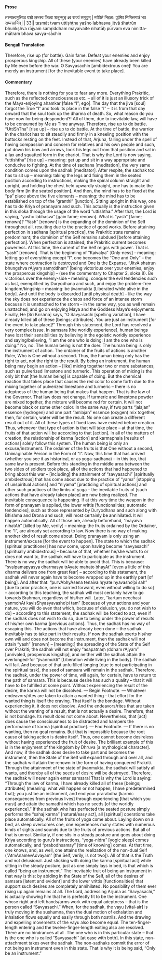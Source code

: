 #### Prose 

तस्मात्त्वमुत्तिष्ठ यशो लभस्व
जित्वा शत्रून्भुङ् क्ष्व राज्यं समृद्धम् |
मयैवैते निहता: पूर्वमेव
निमित्तमात्रं भव सव्यसाचिन् || 33||
tasmāt tvam uttiṣhṭha yaśho labhasva
jitvā śhatrūn bhuṅkṣhva rājyaṁ samṛiddham
mayaivaite nihatāḥ pūrvam eva
nimitta-mātraṁ bhava savya-sāchin

 #### Bengali Translation 

Therefore, rise up (for battle). Gain fame. Defeat your enemies and enjoy prosperous kingship. All of these (your enemies) have already been killed by Me even before the war. O Savyasachin [ambidextrous one]! You are merely an instrument [for the inevitable event to take place].

 #### Commentary 

Therefore, there is nothing for you to fear any more. Everything Prakritic, such as the reflected consciousness etc. – all of it is just an illusory trick of the Maya-enjoying ahamkar [false “I”; ego]. The day that the jiva [soul] forgot the True “I” and took its place in the false “I” – it is from that day onward that the soul took up the dharma of death. So, what reason do you have now for being despondent?! All of them, due to inevitable law, will have to be consumed by Me as Time anyway. Therefore, rise up to do battle. “UttiShTha” [rise up] – rise up to do battle. At the time of battle, the warrior in the chariot has to sit steadily and firmly in a kneeling position with the buttocks resting on the feet. Instead of that, Arjuna, falling under the spell of having compassion and concern for relatives and his own people and such, put down his bow and arrows, took his legs out from that position and sat in a lax and squatted form in the chariot. That is why the Lord is now saying, “uttishtha” [rise up] – meaning: get up and sit in a way appropriate and conducive to fighting. At the time of sadhana [meditation], the very same condition comes upon the sadhak [meditator]. After respite, the sadhak too has to sit up – meaning: taking the legs and fixing them in the seated position according to instructions, making the spinal column straight and upright, and holding the chest held upwardly straight, one has to make the body firm [in the seated position]. And then, the mind has to be fixed at the “pa” place above the five elements – meaning: the mind has to be established on top of the “granthi” [junction]. Sitting upright in this way, one has to do Kriya of pranayam and such. This actually is the instruction given in this sloka through the usage of the word “uttishtha.” After that, the Lord is saying, “yasho labhasva” [gain fame; renown]. What is “yash” [fame; renown]? “Yash” [renown] is the expanding of the dominion of the Self throughout all, resulting due to the practice of good works. Before attaining perfection in sadhana [spiritual practice], the Prakritic state remains predominant; the dominion of the Self remains subdued [before attaining perfection]. When perfection is attained, the Prakritic current becomes powerless. At this time, the current of the Self reigns with power. That is “yash” [renown]. That is the beginning of “Kaivalya” [Only-ness] – meaning: letting go of everything except “I”, one becomes the “One and Only” – the state where contraction is destroyed and One is the Expanse. “JitvA shatrun bhungshva rAjyaṃ samṛddham” [being victorious over your enemies, enjoy the prosperous kingship] – (see the commentary to Chapter 2, sloka 8). Be victorious over the enemy-side – meaning: conquer the evil tendencies such as lust, exemplified by Duryodhana and such, and enjoy the problem-free kingdom/kingship – meaning: be jivanmukta [Liberated while alive in the body]. And until the body is discarded [until physical death] – like the way the sky does not experience the chaos and force of an intense storm because it is unattached to the storm – in the same way, you as well remain unattached, and go on enjoying Maya and the Goddess Maya’s enjoyments. Finally, He [Sri Krishna] says, “O Savyasachi [spelling variation], I have already killed all of these [beings; attributes]. You are just an instrument [for the event to take place]!” Through this statement, the Lord has resolved a very complex issue. In samsara [the worldly experience], human beings have lost their sensibilities by believing in the egoistic worldly experience and saying/believing, “I am the one who is doing; I am the one who is doing.” No, no. The human being is not the doer. The human being is only the instrument of action. The ordainer of the fruits of actions is another Ruler, Who is One without a second. Thus, the human being only has the right to act, not the right to the result. By being an instrument, the human being may begin an action – [like] mixing together two or more substances, such as pulverized limestone and turmeric. This operation of mixing is the only bit that [the human being] is capable of doing. But the chemical reaction that takes place that causes the red color to come forth due to the mixing together of pulverized limestone and turmeric – there is no adeptness of the human being that makes that happen. That is the law of the Governor. That law does not change. If turmeric and limestone powder are mixed together, the mixture will become red for certain. It will not become black or some other color. In the same way, if two parts “jalajan” essence (hydrogen) and one part “amlajan” essence (oxygen) mix together, then, for certain, water will be the result. No one can create a different result out of it. All of these types of fixed laws have existed before creation. Thus, whenever that type of action is that will take place – at that time, the fruits of that action will be according to that [action]. In all of the matters of creation, the relationship of karma [action] and karmaphala [results of actions] solely follow this system. The human being is only an excuse/instrument. The ordainer of the fruits is that One without a second, Unimaginable Person in the Form of “I”. Now, this time that has arrived (whether you see it as historical, or as yoga-sadhana) – in this too, that same law is present. Before this standing in the middle area between the two sides of soldiers took place, all of the actions that had happened to bring about this war – [including] the attainment of “savyasachi” [spiritually ambidextrous] that has come about due to the practice of “yama” [stopping of unspiritual actions] and “niyama” [practicing of spiritual actions] and other such practices of the limbs of yoga – the inevitable fruits of [such actions that have already taken place] are now being realized. The inevitable consequence is happening. If at this very time the weapon in the form of pranayam is applied, the lower vrittis [functionalities; automatic tendencies], such as those represented by Duryodhana and such along with Bhishma and Drona and such, will most certainly be annihilated. It will happen automatically. All of those are, already beforehand, “mayaiva nihatAh” [killed by Me, verily] – meaning: the fruits ordained by the Ordainer, the “I”, are already set according to law. Now there is no way of making another kind of result come about. Doing pranayam is only using an instrument/excuse [for the event to happen]. The state to which the sadhak [spiritual practitioner] has now come, upon having become “savyasachi” [spiritually ambidextrous] – because of that, whether he/she wants to or does not want to, the sadhak will have to participate as the instrument. There is no way the sadhak will be able to avoid that. This is because: “svalpamapyasya dharmasya trAyate mahato bhayAt” [even a little of this dharma delivers one from great fear] – according to this statement, the sadhak will never again have to become wrapped up in the earthly part [of being]. And after that: “purvAbhyAsena tenaiva hṛyate hyavasho’pi sah” [due to prior practice, one is carried forward, even without willing to do so] – according to this teaching, the sadhak will most certainly have to go towards Brahman, regardless of his/her will. Later, “kartuṃ necchasi yanmohAt kayisShyasyavasho’pi tam” [because of your actions and your nature, you will do even that which, because of delusion, you do not wish to do] – according to this statement, the sadhak will be forced to act, even if the sadhak does not wish to do so, due to being under the power of results of his/her own karma [previous actions]. Thus, the sadhak has no way of escaping this. The actions that have already been done – the sadhak inevitably has to take part in their results. If now the sadhak exerts his/her own will and does not become the instrument, then the sadhak will not attain “yash” [renown] – [meaning:] the spreading of the State of the Self over Prakriti; the sadhak will not enjoy “asapatnaṃ ṛddham rAjyam” [unrivaled, prosperous kingship], and neither will the sadhak attain the everlonged-for “jivanmukti” [Liberation while living in the body]. The sadhak will fail. And because of that unfulfilled longing [due to not participating in the spiritual task], the seed of samsara will remain in the sadhak. Therefore, the sadhak, under the power of time, will again, for certain, have to return to the path of samsara. This is because desire has such a quality – that it will have to be fulfilled at some point. Without experiencing the result of the desire, the karma will not be dissolved. — Begin Footnote. — Whatever endeavors/rites are taken to attain a wanted thing – that effort for the wanted thing is itself the craving. That itself is the bondage. Without experiencing it, it does not dissolve. And the endeavors/rites that are taken without the wanting of a result, that is not actually a desire. Therefore, that is not bondage. Its result does not come about. Nevertheless, that [act] does cause the consciousness to be distracted and hampers the performance of karma [spiritual practice]. — End Footnote. — If there is no wanting, then no goal remains. But that is impossible because the root cause of taking action is desire itself. Thus, one cannot become desireless without having experienced the fruit of desire. The brilliant example of this is in the enjoyment of the kingdom by Dhruva [a mythological character]. And now, if the sadhak does desire to take part and becomes the instrument, then the State of the Self will expand through and over all, and the sadhak will attain the renown in the form of having conquered Prakriti. Through the attainment of the state of jivanmukta, the sadhak will satisfy all wants, and thereby all of the seeds of desire will be destroyed. Therefore, the sadhak will never again enter samsara! That is why the Lord is saying: “Through the law of karma, I have already killed all of these [beings; attributes] (meaning: what will happen or not happen, I have predetermined that); you just be an instrument, and end your prarabdha [karmic consequences from previous lives] through experiencing [that which you must] and attain the samadhi which has no seeds [of the worldly experience].” If the sadhak who has perfected the seated posture simply performs the “sahaj karma” [natural/easy act], all [spiritual] operations take place automatically. All of the fruits of yoga come about. Laying down on a bed, as sleep overcomes one, one experiences many states with numerous kinds of sights and sounds due to the fruits of previous actions. But all of that is unreal. Similarly, if one sits in a steady posture and goes about doing Kriya according to guru’s instructions, “yoga-nidra” [yogic sleep] comes automatically, and “prabodhsamay” [time of knowing] comes. At that time, one knows, and, as well, one attains the realization of the non-dual Self (“AtmAnamevAdvayam” [the Self, verily, is not two]). All of that is the Truth and not delusional. Just sticking with doing the karma [spiritual act] while sitting in the steady posture, just as one simply lays in bed, is that which is called “being an instrument.” The inevitable fruit of being an instrument in that way is this: by abiding in the State of the Self, all of the desires of samsara [latent and evident] and the lower vrittis [functionalities] that support such desires are completely annihilated. No possibility of them ever rising up again remains at all. The Lord, addressing Arjuna as “Savyasachi,” is actually showing him that he is perfectly fit to be the instrument. One whose right and left hands/arms work with equal adeptness – that is the person called “Savyasachi.” When, for the sadhak, the vayu [vital-air] is truly moving in the sushumna, then the dual motion of exhalation and inhalation flows equally and easily through both nostrils. And the drawing and expelling movements of the vayu also become equal. The ten-finger-length entering and the twelve-finger-length exiting also are resolved. There are no hindrances at all. The one who is in this particular state – that is the one who is called “Savyasachi” [at ease with both]. In this state, non-attachment takes over the sadhak. The non-sadhaks commit the error of not being an instrument even in this state. That is why it is being said, “Only be an instrument.” 